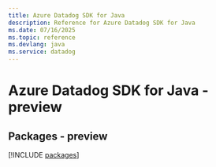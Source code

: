 ```yaml
---
title: Azure Datadog SDK for Java
description: Reference for Azure Datadog SDK for Java
ms.date: 07/16/2025
ms.topic: reference
ms.devlang: java
ms.service: datadog
---
```

# Azure Datadog SDK for Java - preview
## Packages - preview
[!INCLUDE [packages](datadog-index.md)]